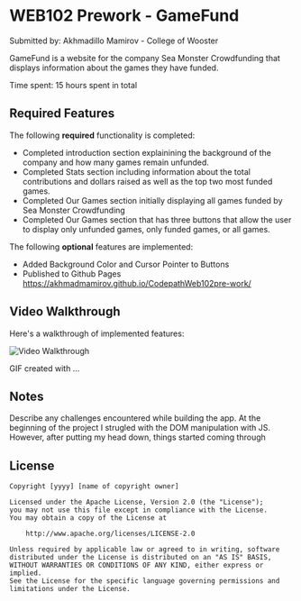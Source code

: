 # WEB102 Prework - GameFund

Submitted by: Akhmadillo Mamirov - College of Wooster

GameFund is a website for the company Sea Monster Crowdfunding that displays information about the games they have funded.

Time spent: 15 hours spent in total

## Required Features

The following **required** functionality is completed:

* Completed introduction section explainining the background of the company and how many games remain unfunded.
* Completed Stats section including information about the total contributions and dollars raised as well as the top two most funded games.
* Completed Our Games section initially displaying all games funded by Sea Monster Crowdfunding
* Completed Our Games section that has three buttons that allow the user to display only unfunded games, only funded games, or all games.

The following **optional** features are implemented:

* Added Background Color and Cursor Pointer to Buttons 
* Published to Github Pages https://akhmadmamirov.github.io/CodepathWeb102pre-work/

## Video Walkthrough

Here's a walkthrough of implemented features:

<img src='http://i.imgur.com/link/to/your/gif/file.gif' title='Video Walkthrough' width='' alt='Video Walkthrough' />

<!-- Replace this with whatever GIF tool you used! -->
GIF created with ...  
<!-- Recommended tools:
[Kap](https://getkap.co/) for macOS
[ScreenToGif](https://www.screentogif.com/) for Windows
[peek](https://github.com/phw/peek) for Linux. -->

## Notes

Describe any challenges encountered while building the app.
At the beginning of the project I strugled with the DOM manipulation with JS. However, after putting my head down, things started coming through
## License

    Copyright [yyyy] [name of copyright owner]

    Licensed under the Apache License, Version 2.0 (the "License");
    you may not use this file except in compliance with the License.
    You may obtain a copy of the License at

        http://www.apache.org/licenses/LICENSE-2.0

    Unless required by applicable law or agreed to in writing, software
    distributed under the License is distributed on an "AS IS" BASIS,
    WITHOUT WARRANTIES OR CONDITIONS OF ANY KIND, either express or implied.
    See the License for the specific language governing permissions and
    limitations under the License.
